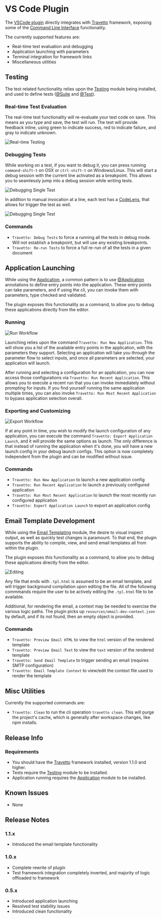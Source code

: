 <!-- This file was generated by @travetto/doc and should not be modified directly -->
<!-- Please modify https://github.com/travetto/travetto/tree/master/related/vscode-plugin/doc.ts and execute "npx trv doc" to rebuild -->
# VS Code Plugin

The [VSCode plugin](https://marketplace.visualstudio.com/items?itemName=arcsine.travetto-plugin) directly integrates with [Travetto](https://travetto.dev) framework, exposing some of the [Command Line Interface](https://github.com/travetto/travetto/tree/master/module/cli#readme "CLI infrastructure for travetto framework") functionality.

The currently supported features are:
   
   *  Real-time test evaluation and debugging
   *  Application launching with parameters
   *  Terminal integration for framework links
   *  Miscellaneous utilities

## Testing

The test related functionality relies upon the [Testing](https://github.com/travetto/travetto/tree/master/module/test#readme "Declarative test framework") module being installed, and used to define tests ([@Suite](https://github.com/travetto/travetto/tree/master/module/test/src/decorator/suite.ts#L13) and [@Test](https://github.com/travetto/travetto/tree/master/module/test/src/decorator/test.ts#L11)).

### Real-time Test Evaluation

The real-time test functionality will re-evaluate your test code on save.  This means as you type and save, the test will run.  The test will provide feedback inline, using green to indicate success, red to indicate failure, and gray to indicate unknown.

![Real-time Testing](https://travetto.dev/assets/images/vscode-plugin/real-time-testing.gif)

### Debugging Tests

While working on a test, if you want to debug it, you can press running `command-shift-t` on OSX or `ctrl-shift-t` on Windows/Linux.  This will start a debug session with the current line activated as a breakpoint.  This allows you to seamlessly jump into a debug session while writing tests.

![Debugging Single Test](https://travetto.dev/assets/images/vscode-plugin/debug-single-test.gif)

In addition to manual invocation at a line, each test has a [CodeLens](https://code.visualstudio.com/api/language-extensions/programmatic-language-features#codelens-show-actionable-context-information-within-source-code), that allows for trigger the test as well.

![Debugging Single Test](https://travetto.dev/assets/images/vscode-plugin/debug-code-lens.gif)

### Commands

   
   *  `Travetto: Debug Tests` to force a running all the tests in debug mode.  Will not establish a breakpoint, but will use any existing breakpoints.
   *  `Travetto: Re-run Tests` to force a full re-run of all the tests in a given document

## Application Launching

While using the [Application](https://github.com/travetto/travetto/tree/master/module/app#readme "Application registration/management and run support."), a common pattern is to use [@Application](https://github.com/travetto/travetto/tree/master/module/app/src/decorator.ts#L21) annotations to define entry points into the application.  These entry points can take parameters, and if using the cli, you can invoke them with parameters, type checked and validated.

The plugin exposes this functionality as a command, to allow you to debug these applications directly from the editor.

### Running

![Run Workflow](https://travetto.dev/assets/images/vscode-plugin/run-workflow.gif)

Launching relies upon the command `Travetto: Run New Application`.  This will show you a list of the available entry points in the application, with the parameters they support.  Selecting an application will take you through the parameter flow to select inputs, and once all parameters are selected, your application will launch.

After running and selecting a configuration for an application, you can now access those configurations via `Travetto: Run Recent Application`.  This allows you to execute a recent run that you can invoke immediately without prompting for inputs. If you find yourself running the same application multiple times, you can also invoke `Travetto: Run Most Recent Application` to bypass application selection overall.

### Exporting and Customizing

![Export Workflow](https://travetto.dev/assets/images/vscode-plugin/run-export-workflow.gif)

If at any point in time, you wish to modify the launch configuration of any application, you can execute the command `Travetto: Export Application Launch`, and it will provide the same options as launch.  The only difference is that instead of running the application when it's done, you will have a new launch config in your debug launch configs.  This option is now completely independent from the plugin and can be modified without issue.

### Commands

   
   *  `Travetto: Run New Application` to launch a new application config
   *  `Travetto: Run Recent Application` to launch a previously configured application
   *  `Travetto: Run Most Recent Application` to launch the most recently run configured application
   *  `Travetto: Export Application Launch` to export an application config

## Email Template Development

While using the [Email Templating](https://github.com/travetto/travetto/tree/master/module/email-template#readme "Email templating module") module, the desire to visual inspect output, as well as quickly test changes is paramount.  To that end, the plugin supports the ability to compile, view, and send email templates all from within the plugin.

The plugin exposes this functionality as a command, to allow you to debug these applications directly from the editor.

![Editing](https://travetto.dev/assets/images/vscode-plugin/email-editing.gif)

Any file that ends with `.tpl.html` is assumed to be an email template, and will trigger background compilation upon editing the file.  All of the following commmands require the user to be actively editing the `.tpl.html` file to be available.  

Additional, for rendering the email, a context may be needed to exercise the various logic paths. The plugin picks up `resources/email-dev-context.json` by default, and if its not found, then an empty object is provided. 

### Commands

   
   *  `Travetto: Preview Email HTML` to view the `html` version of the rendered template
   *  `Travetto: Preview Email Text` to view the `text` version of the rendered template
   *  `Travetto: Send Email Template` to trigger sending an email (requires SMTP configuration)
   *  `Travetto: Email Template Context` to view/edit the context file used to render the template

## Misc Utilities

Currently the supported commands are:
   
   *  `Travetto: Clean` to run the cli operation `travetto clean`.  This will purge the project's cache, which is generally after workspace changes, like npm installs.

## Release Info

### Requirements
   
   *  You should have the [Travetto](https://travetto.dev) framework installed, version 1.1.0 and higher.
   *  Tests require the [Testing](https://github.com/travetto/travetto/tree/master/module/test#readme "Declarative test framework") module to be installed.
   *  Application running requires the [Application](https://github.com/travetto/travetto/tree/master/module/app#readme "Application registration/management and run support.") module to be installed.

## Known Issues

   
   *  None

## Release Notes

### 1.1.x
   
   *  Introduced the email template functionality

### 1.0.x
   
   *  Complete rewrite of plugin
   *  Test framework integration completely inverted, and majority of logic offloaded to framework

### 0.5.x
   
   *  Introduced application launching
   *  Resolved test stability issues
   *  Introduced clean functionality
